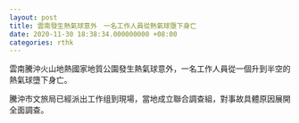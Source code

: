 ```yaml
---
layout: post
title: 雲南發生熱氣球意外　一名工作人員從熱氣球墮下身亡
date: 2020-11-30 18:38:34.000000000 +08:00
categories: rthk
---
```


雲南騰沖火山地熱國家地質公園發生熱氣球意外，一名工作人員從一個升到半空的熱氣球墮下身亡。

騰沖市文旅局已經派出工作组到現場，當地成立聯合調查組，對事故具體原因展開全面調查。
